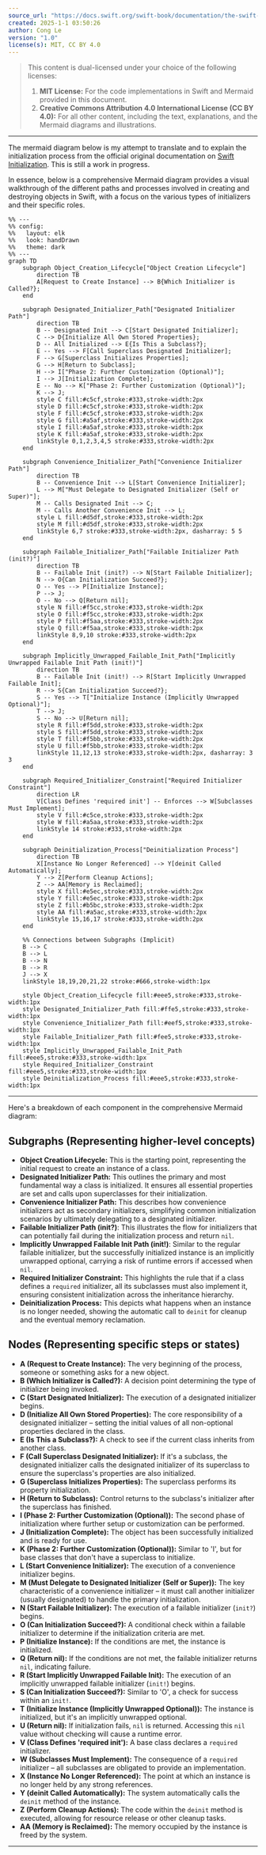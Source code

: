 ```yaml
---
source_url: "https://docs.swift.org/swift-book/documentation/the-swift-programming-language/initialization/"
created: 2025-1-1 03:50:26
author: Cong Le
version: "1.0"
license(s): MIT, CC BY 4.0
---
```


> This content is dual-licensed under your choice of the following licenses:
> 1.  **MIT License:** For the code implementations in Swift and Mermaid provided in this document.
> 2.  **Creative Commons Attribution 4.0 International License (CC BY 4.0):** For all other content, including the text, explanations, and the Mermaid diagrams and illustrations.

---


The mermaid diagram below is my attempt to translate and to explain the initialization process from the official original documentation on [Swift Initialization](https://docs.swift.org/swift-book/documentation/the-swift-programming-language/initialization). This is still a work in progress.


In essence, below is a comprehensive Mermaid diagram provides a visual walkthrough of the different paths and processes involved in creating and destroying objects in Swift, with a focus on the various types of initializers and their specific roles.


```mermaid
%% ---
%% config:
%%   layout: elk
%%   look: handDrawn
%%   theme: dark
%% ---
graph TD
    subgraph Object_Creation_Lifecycle["Object Creation Lifecycle"]
        direction TB
        A[Request to Create Instance] --> B{Which Initializer is Called?};
    end

    subgraph Designated_Initializer_Path["Designated Initializer Path"]
        direction TB
        B -- Designated Init --> C[Start Designated Initializer];
        C --> D{Initialize All Own Stored Properties};
        D -- All Initialized --> E{Is This a Subclass?};
        E -- Yes --> F[Call Superclass Designated Initializer];
        F --> G[Superclass Initializes Properties];
        G --> H[Return to Subclass];
        H --> I["Phase 2: Further Customization (Optional)"];
        I --> J[Initialization Complete];
        E -- No --> K["Phase 2: Further Customization (Optional)"];
        K --> J;
        style C fill:#c5cf,stroke:#333,stroke-width:2px
        style D fill:#c5cf,stroke:#333,stroke-width:2px
        style F fill:#c5cf,stroke:#333,stroke-width:2px
        style G fill:#a5af,stroke:#333,stroke-width:2px
        style I fill:#a5af,stroke:#333,stroke-width:2px
        style K fill:#a5af,stroke:#333,stroke-width:2px
        linkStyle 0,1,2,3,4,5 stroke:#333,stroke-width:2px
    end

    subgraph Convenience_Initializer_Path["Convenience Initializer Path"]
        direction TB
        B -- Convenience Init --> L[Start Convenience Initializer];
        L --> M["Must Delegate to Designated Initializer (Self or Super)"];
        M -- Calls Designated Init --> C;
        M -- Calls Another Convenience Init --> L;
        style L fill:#d5df,stroke:#333,stroke-width:2px
        style M fill:#d5df,stroke:#333,stroke-width:2px
        linkStyle 6,7 stroke:#333,stroke-width:2px, dasharray: 5 5
    end

    subgraph Failable_Initializer_Path["Failable Initializer Path (init?)"]
        direction TB
        B -- Failable Init (init?) --> N[Start Failable Initializer];
        N --> O{Can Initialization Succeed?};
        O -- Yes --> P[Initialize Instance];
        P --> J;
        O -- No --> Q[Return nil];
        style N fill:#f5cc,stroke:#333,stroke-width:2px
        style O fill:#f5cc,stroke:#333,stroke-width:2px
        style P fill:#f5aa,stroke:#333,stroke-width:2px
        style Q fill:#f5aa,stroke:#333,stroke-width:2px
        linkStyle 8,9,10 stroke:#333,stroke-width:2px
    end

    subgraph Implicitly_Unwrapped_Failable_Init_Path["Implicitly Unwrapped Failable Init Path (init!)"]
        direction TB
        B -- Failable Init (init!) --> R[Start Implicitly Unwrapped Failable Init];
        R --> S{Can Initialization Succeed?};
        S -- Yes --> T["Initialize Instance (Implicitly Unwrapped Optional)"];
        T --> J;
        S -- No --> U[Return nil];
        style R fill:#f5dd,stroke:#333,stroke-width:2px
        style S fill:#f5dd,stroke:#333,stroke-width:2px
        style T fill:#f5bb,stroke:#333,stroke-width:2px
        style U fill:#f5bb,stroke:#333,stroke-width:2px
        linkStyle 11,12,13 stroke:#333,stroke-width:2px, dasharray: 3 3
    end

    subgraph Required_Initializer_Constraint["Required Initializer Constraint"]
        direction LR
        V[Class Defines 'required init'] -- Enforces --> W[Subclasses Must Implement];
        style V fill:#c5ce,stroke:#333,stroke-width:2px
        style W fill:#a5aa,stroke:#333,stroke-width:2px
        linkStyle 14 stroke:#333,stroke-width:2px
    end

    subgraph Deinitialization_Process["Deinitialization Process"]
        direction TB
        X[Instance No Longer Referenced] --> Y[deinit Called Automatically];
        Y --> Z[Perform Cleanup Actions];
        Z --> AA[Memory is Reclaimed];
        style X fill:#e5ec,stroke:#333,stroke-width:2px
        style Y fill:#e5ec,stroke:#333,stroke-width:2px
        style Z fill:#b5bc,stroke:#333,stroke-width:2px
        style AA fill:#a5ac,stroke:#333,stroke-width:2px
        linkStyle 15,16,17 stroke:#333,stroke-width:2px
    end

    %% Connections between Subgraphs (Implicit)
    B --> C
    B --> L
    B --> N
    B --> R
    J --> X
    linkStyle 18,19,20,21,22 stroke:#666,stroke-width:1px

    style Object_Creation_Lifecycle fill:#eee5,stroke:#333,stroke-width:1px
    style Designated_Initializer_Path fill:#ffe5,stroke:#333,stroke-width:1px
    style Convenience_Initializer_Path fill:#eef5,stroke:#333,stroke-width:1px
    style Failable_Initializer_Path fill:#fee5,stroke:#333,stroke-width:1px
    style Implicitly_Unwrapped_Failable_Init_Path fill:#eee5,stroke:#333,stroke-width:1px
    style Required_Initializer_Constraint fill:#eee5,stroke:#333,stroke-width:1px
    style Deinitialization_Process fill:#eee5,stroke:#333,stroke-width:1px

```

---


Here's a breakdown of each component in the comprehensive Mermaid diagram:

## Subgraphs (Representing higher-level concepts)

*   **Object Creation Lifecycle:**  This is the starting point, representing the initial request to create an instance of a class.
*   **Designated Initializer Path:**  This outlines the primary and most fundamental way a class is initialized. It ensures all essential properties are set and calls upon superclasses for their initialization.
*   **Convenience Initializer Path:** This describes how convenience initializers act as secondary initializers, simplifying common initialization scenarios by ultimately delegating to a designated initializer.
*   **Failable Initializer Path (init?)**: This illustrates the flow for initializers that can potentially fail during the initialization process and return `nil`.
*   **Implicitly Unwrapped Failable Init Path (init!)**: Similar to the regular failable initializer, but the successfully initialized instance is an implicitly unwrapped optional, carrying a risk of runtime errors if accessed when `nil`.
*   **Required Initializer Constraint:** This highlights the rule that if a class defines a `required` initializer, all its subclasses must also implement it, ensuring consistent initialization across the inheritance hierarchy.
*   **Deinitialization Process:** This depicts what happens when an instance is no longer needed, showing the automatic call to `deinit` for cleanup and the eventual memory reclamation.

## Nodes (Representing specific steps or states)

*   **A (Request to Create Instance):** The very beginning of the process, someone or something asks for a new object.
*   **B (Which Initializer is Called?):**  A decision point determining the type of initializer being invoked.
*   **C (Start Designated Initializer):** The execution of a designated initializer begins.
*   **D (Initialize All Own Stored Properties):**  The core responsibility of a designated initializer – setting the initial values of all non-optional properties declared in the class.
*   **E (Is This a Subclass?):** A check to see if the current class inherits from another class.
*   **F (Call Superclass Designated Initializer):** If it's a subclass, the designated initializer calls the designated initializer of its superclass to ensure the superclass's properties are also initialized.
*   **G (Superclass Initializes Properties):** The superclass performs its property initialization.
*   **H (Return to Subclass):** Control returns to the subclass's initializer after the superclass has finished.
*   **I (Phase 2: Further Customization (Optional)):**  The second phase of initialization where further setup or customization can be performed.
*   **J (Initialization Complete):** The object has been successfully initialized and is ready for use.
*   **K (Phase 2: Further Customization (Optional)):** Similar to 'I', but for base classes that don't have a superclass to initialize.
*   **L (Start Convenience Initializer):** The execution of a convenience initializer begins.
*   **M (Must Delegate to Designated Initializer (Self or Super)):** The key characteristic of a convenience initializer – it must call another initializer (usually designated) to handle the primary initialization.
*   **N (Start Failable Initializer):** The execution of a failable initializer (`init?`) begins.
*   **O (Can Initialization Succeed?):** A conditional check within a failable initializer to determine if the initialization criteria are met.
*   **P (Initialize Instance):** If the conditions are met, the instance is initialized.
*   **Q (Return nil):** If the conditions are not met, the failable initializer returns `nil`, indicating failure.
*   **R (Start Implicitly Unwrapped Failable Init):** The execution of an implicitly unwrapped failable initializer (`init!`) begins.
*   **S (Can Initialization Succeed?):** Similar to 'O', a check for success within an `init!`.
*   **T (Initialize Instance (Implicitly Unwrapped Optional)):** The instance is initialized, but it's an implicitly unwrapped optional.
*   **U (Return nil):** If initialization fails, `nil` is returned. Accessing this `nil` value without checking will cause a runtime error.
*   **V (Class Defines 'required init'):** A base class declares a `required` initializer.
*   **W (Subclasses Must Implement):**  The consequence of a `required` initializer – all subclasses are obligated to provide an implementation.
*   **X (Instance No Longer Referenced):** The point at which an instance is no longer held by any strong references.
*   **Y (deinit Called Automatically):** The system automatically calls the `deinit` method of the instance.
*   **Z (Perform Cleanup Actions):**  The code within the `deinit` method is executed, allowing for resource release or other cleanup tasks.
*   **AA (Memory is Reclaimed):**  The memory occupied by the instance is freed by the system.

---

